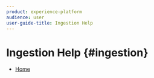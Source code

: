 ```yaml
---
product: experience-platform
audience: user
user-guide-title: Ingestion Help
---
```


# Ingestion Help {#ingestion}

+ [Home](home.md)
